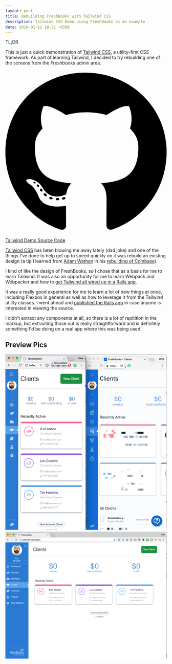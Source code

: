 ```yaml
---
layout: post
title: Rebuilding FreshBooks with Tailwind CSS
description: Tailwind CSS Demo using FreshBooks as an example
date: 2018-01-11 18:32 -0500
---
```


<div class="flex flex-col mb-6 tldr">
  <div class="bg-blue-lighter p-2 font-medium border border-b-0 border-blue rounded-t-sm">TL;DR</div>
  <div class="p-2 bg-blue-lightest border-l border-r border-b border-blue
  rounded-b-sm">
    <p>
      This is just a quick demonstration of <a href="https://tailwindcss.com">Tailwind CSS</a>, a utility-first CSS
      framework.  As part of learning Tailwind, I decided to try rebuilding one
      of the screens from the Freshbooks admin area.
    </p>
    <div class="flex items-center p-2">
      <svg xmlns="http://www.w3.org/2000/svg" viewBox="0 0 496 512" class="fill-current h-6 w-6 mr-2"><path d="M165.9 397.4c0 2-2.3 3.6-5.2 3.6-3.3.3-5.6-1.3-5.6-3.6 0-2 2.3-3.6 5.2-3.6 3-.3 5.6 1.3 5.6 3.6zm-31.1-4.5c-.7 2 1.3 4.3 4.3 4.9 2.6 1 5.6 0 6.2-2s-1.3-4.3-4.3-5.2c-2.6-.7-5.5.3-6.2 2.3zm44.2-1.7c-2.9.7-4.9 2.6-4.6 4.9.3 2 2.9 3.3 5.9 2.6 2.9-.7 4.9-2.6 4.6-4.6-.3-1.9-3-3.2-5.9-2.9zM244.8 8C106.1 8 0 113.3 0 252c0 110.9 69.8 205.8 169.5 239.2 12.8 2.3 17.3-5.6 17.3-12.1 0-6.2-.3-40.4-.3-61.4 0 0-70 15-84.7-29.8 0 0-11.4-29.1-27.8-36.6 0 0-22.9-15.7 1.6-15.4 0 0 24.9 2 38.6 25.8 21.9 38.6 58.6 27.5 72.9 20.9 2.3-16 8.8-27.1 16-33.7-55.9-6.2-112.3-14.3-112.3-110.5 0-27.5 7.6-41.3 23.6-58.9-2.6-6.5-11.1-33.3 2.6-67.9 20.9-6.5 69 27 69 27 20-5.6 41.5-8.5 62.8-8.5s42.8 2.9 62.8 8.5c0 0 48.1-33.6 69-27 13.7 34.7 5.2 61.4 2.6 67.9 16 17.7 25.8 31.5 25.8 58.9 0 96.5-58.9 104.2-114.8 110.5 9.2 7.9 17 22.9 17 46.4 0 33.7-.3 75.4-.3 83.6 0 6.5 4.6 14.4 17.3 12.1C428.2 457.8 496 362.9 496 252 496 113.3 383.5 8 244.8 8zM97.2 352.9c-1.3 1-1 3.3.7 5.2 1.6 1.6 3.9 2.3 5.2 1 1.3-1 1-3.3-.7-5.2-1.6-1.6-3.9-2.3-5.2-1zm-10.8-8.1c-.7 1.3.3 2.9 2.3 3.9 1.6 1 3.6.7 4.3-.7.7-1.3-.3-2.9-2.3-3.9-2-.6-3.6-.3-4.3.7zm32.4 35.6c-1.6 1.3-1 4.3 1.3 6.2 2.3 2.3 5.2 2.6 6.5 1 1.3-1.3.7-4.3-1.3-6.2-2.2-2.3-5.2-2.6-6.5-1zm-11.4-14.7c-1.6 1-1.6 3.6 0 5.9 1.6 2.3 4.3 3.3 5.6 2.3 1.6-1.3 1.6-3.9 0-6.2-1.4-2.3-4-3.3-5.6-2z"/></svg>
      <a href="https://github.com/joeybeninghove/freshbarks-tailwind-demo">
        Tailwind Demo Source Code
      </a>
    </div>
  </div>
</div>

[Tailwind CSS](http://tailwindcss.com) has been blowing me away lately (dad joke) and one of the things I've done to help get up to speed quickly on it was rebuild an existing design (a tip I learned from [Adam Wathan](http://adamwathan.me) in his [rebuilding of Coinbase](https://www.youtube.com/watch?v=7gX_ApBeSpQ&t=3373s)).

I kind of like the design of FreshBooks, so I chose that as a basis for me to learn Tailwind.  It was also an opportunity for me to learn Webpack and Webpacker and how to [get Tailwind all wired up in a Rails app](https://www.artmann.co/articles/adding-tailwind-css-to-your-rails-app).

It was a really good experience for me to learn a lot of new things at once, including Flexbox in general as well as how to leverage it from the Tailwind utility classes.  I went ahead and [published the Rails app](https://github.com/joeybeninghove/freshbarks-tailwind-demo) in case anyone is interested in viewing the source.

I didn't extract any components at all, so there is a lot of repitition in the markup, but extracting those out is really straightforward and is definitely something I'd be doing on a real app where this was being used.

## Preview Pics
<img src="/assets/freshbooks-side-by-side.png" class="bordered-image">
<img src="/assets/freshbooks-full.png" class="bordered-image">
